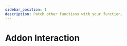 ```yaml
---
sidebar_position: 1
description: Patch other functions with your function.
---
```


# Addon Interaction